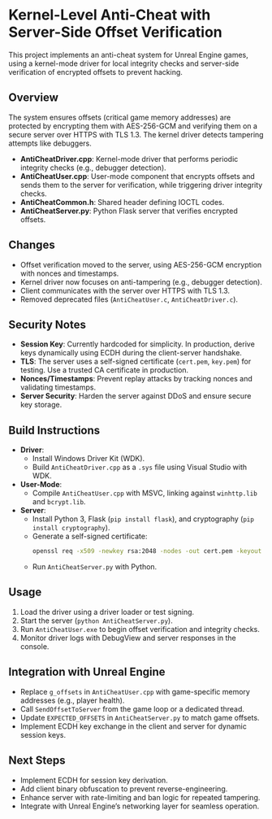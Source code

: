 # Kernel-Level Anti-Cheat with Server-Side Offset Verification

This project implements an anti-cheat system for Unreal Engine games, using a kernel-mode driver for local integrity checks and server-side verification of encrypted offsets to prevent hacking.

## Overview
The system ensures offsets (critical game memory addresses) are protected by encrypting them with AES-256-GCM and verifying them on a secure server over HTTPS with TLS 1.3. The kernel driver detects tampering attempts like debuggers.

- **AntiCheatDriver.cpp**: Kernel-mode driver that performs periodic integrity checks (e.g., debugger detection).
- **AntiCheatUser.cpp**: User-mode component that encrypts offsets and sends them to the server for verification, while triggering driver integrity checks.
- **AntiCheatCommon.h**: Shared header defining IOCTL codes.
- **AntiCheatServer.py**: Python Flask server that verifies encrypted offsets.

## Changes
- Offset verification moved to the server, using AES-256-GCM encryption with nonces and timestamps.
- Kernel driver now focuses on anti-tampering (e.g., debugger detection).
- Client communicates with the server over HTTPS with TLS 1.3.
- Removed deprecated files (`AntiCheatUser.c`, `AntiCheatDriver.c`).

## Security Notes
- **Session Key**: Currently hardcoded for simplicity. In production, derive keys dynamically using ECDH during the client-server handshake.
- **TLS**: The server uses a self-signed certificate (`cert.pem`, `key.pem`) for testing. Use a trusted CA certificate in production.
- **Nonces/Timestamps**: Prevent replay attacks by tracking nonces and validating timestamps.
- **Server Security**: Harden the server against DDoS and ensure secure key storage.

## Build Instructions
- **Driver**:
  - Install Windows Driver Kit (WDK).
  - Build `AntiCheatDriver.cpp` as a `.sys` file using Visual Studio with WDK.
- **User-Mode**:
  - Compile `AntiCheatUser.cpp` with MSVC, linking against `winhttp.lib` and `bcrypt.lib`.
- **Server**:
  - Install Python 3, Flask (`pip install flask`), and cryptography (`pip install cryptography`).
  - Generate a self-signed certificate:
    ```bash
    openssl req -x509 -newkey rsa:2048 -nodes -out cert.pem -keyout key.pem -days 365
    ```
  - Run `AntiCheatServer.py` with Python.

## Usage
1. Load the driver using a driver loader or test signing.
2. Start the server (`python AntiCheatServer.py`).
3. Run `AntiCheatUser.exe` to begin offset verification and integrity checks.
4. Monitor driver logs with DebugView and server responses in the console.

## Integration with Unreal Engine
- Replace `g_offsets` in `AntiCheatUser.cpp` with game-specific memory addresses (e.g., player health).
- Call `SendOffsetToServer` from the game loop or a dedicated thread.
- Update `EXPECTED_OFFSETS` in `AntiCheatServer.py` to match game offsets.
- Implement ECDH key exchange in the client and server for dynamic session keys.

## Next Steps
- Implement ECDH for session key derivation.
- Add client binary obfuscation to prevent reverse-engineering.
- Enhance server with rate-limiting and ban logic for repeated tampering.
- Integrate with Unreal Engine’s networking layer for seamless operation.